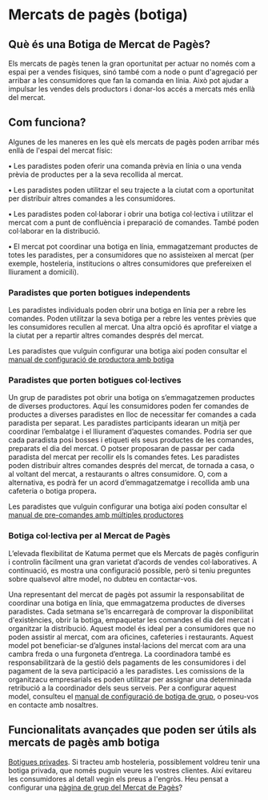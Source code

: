 # Mercats de pagès (botiga)

## **Què és una Botiga de Mercat de Pagès?**

Els mercats de pagès tenen la gran oportunitat per actuar no només com a espai per a vendes físiques, sinó també com a node o punt d'agregació per arribar a les consumidores que fan la comanda en línia. Això pot ajudar a impulsar les vendes dels productors i donar-los accés a mercats més enllà del mercat.

## **Com funciona?**

Algunes de les maneres en les què els mercats de pagès poden arribar més enllà de l'espai del mercat físic:

**•** Les paradistes poden oferir una comanda prèvia en línia o una venda prèvia de productes per a la seva recollida al mercat.

**•** Les paradistes poden utilitzar el seu trajecte a la ciutat com a oportunitat per distribuir altres comandes a les consumidores.

**•** Les paradistes poden col·laborar i obrir una botiga col·lectiva i utilitzar el mercat com a punt de confluència i preparació de comandes. També poden col·laborar en la distribució.

**•** El mercat pot coordinar una botiga en línia, emmagatzemant productes de totes les paradistes, per a consumidores que no assisteixen al mercat (per exemple, hosteleria, institucions o altres consumidores que prefereixen el lliurament a domicili).

### **Paradistes que porten botigues independents**

Les paradistes individuals poden obrir una botiga en línia per a rebre les comandes. Poden utilitzar la seva botiga per a rebre les ventes prèvies que les consumidores recullen al mercat. Una altra opció és aprofitar el viatge a la ciutat per a repartir altres comandes després del mercat.

Les paradistes que vulguin configurar una botiga així poden consultar el [manual de configuració de productora amb botiga](https://guia.katuma.org/manuals-de-configuracio/productora-botiga)

### **Paradistes que porten botigues col·lectives**

Un grup de paradistes pot obrir una botiga on s’emmagatzemen productes de diverses productores. Aquí les consumidores poden fer comandes de productes a diverses paradistes en lloc de necessitar fer comandes a cada paradista per separat. Les paradistes participants idearan un mitjà per coordinar l’embalatge i el lliurament d’aquestes comandes. Podria ser que cada paradista  posi  bosses i etiqueti els seus productes de les comandes, preparats el dia del mercat. O potser proposaran de passar per cada  paradista  del mercat per recollir els ls comandes fetes. Les paradistes poden distribuir altres comandes després del mercat, de tornada a casa, o al voltant del mercat, a restaurants o altres consumidore. O, com a alternativa, es podrà fer un acord d’emmagatzematge i recollida amb una cafeteria o botiga proper&#x61;**.**

Les paradistes que vulguin configurar una botiga així poden consultar el [manual de pre-comandes amb múltiples productores](https://guia.katuma.org/manuals-de-configuracio/pre-comandes-amb-multiples-productores)

### **Botiga col·lectiva per al Mercat de Pagès**

L’elevada flexibilitat de Katuma permet que els Mercats de pagès configurin i controlin fàcilment una gran varietat d’acords de vendes col·laboratives. A continuació, es mostra una configuració possible, però si teniu preguntes sobre qualsevol altre model, no dubteu en contactar-vos.

Una representant del mercat de pagès pot assumir la responsabilitat de coordinar una botiga en línia, que emmagatzema productes de diverses paradistes. Cada setmana se'ls encarregarà de comprovar la disponibilitat d'existències, obrir la botiga, empaquetar les comandes el dia del mercat i organitzar la distribució. Aquest model és ideal per a consumidores que no poden assistir al mercat, com ara oficines, cafeteries i restaurants. Aquest model pot beneficiar-se d’algunes instal·lacions del mercat com ara una cambra freda o una furgoneta d’entrega. La coordinadora també es responsabilitzarà de la gestió dels pagaments de les consumidores i del pagament de la seva participació a les paradistes. Les comissions de la organitzacu empresarials es poden utilitzar per assignar una determinada retribució a la coordinador dels seus serveis. Per a configurar aquest model, consulteu el [manual de configuració de botiga de grup](https://guia.katuma.org/manuals-de-configuracio/grup-botiga), o poseu-vos en contacte amb nosaltres.

## Funcionalitats avançades que poden ser útils als mercats de pagès amb botiga

​[Botigues privades](https://guia.katuma.org/funcionalitats-avancades/configuracio-de-la-botiga/botiga-privada).  Si tracteu amb hosteleria, possiblement voldreu tenir una botiga privada, que només puguin veure les vostres clientes. Així evitareu les consumidores al detall vegin els preus a l'engròs. Heu pensat a configurar una [pàgina de grup del Mercat de Pagès](https://guia.katuma.org/manuals-de-configuracio/mercats-de-pages-pagina-de-grup)?&#x20;

[\
](https://guide.openfoodnetwork.org/setup-manuals/farmers-market-group-page)
